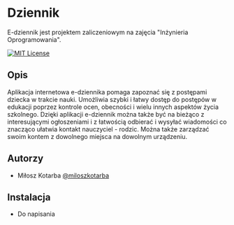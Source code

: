 # Dziennik 

E-dziennik jest projektem zaliczeniowym na zajęcia "Inżynieria Oprogramowania".

[![MIT License](https://img.shields.io/badge/License-MIT-green.svg)](https://choosealicense.com/licenses/mit/)

## Opis
Aplikacja internetowa e-dziennika pomaga zapoznać się z postępami dziecka w trakcie nauki. Umożliwia szybki i łatwy dostęp do postępów w edukacji poprzez kontrole ocen, obecności i wielu innych aspektów życia szkolnego. Dzięki aplikacji e-dziennik można także być na bieżąco z interesującymi ogłoszeniami i z łatwością odbierać i wysyłać wiadomości co znacząco ułatwia kontakt nauczyciel - rodzic. Można także zarządzać swoim kontem z dowolnego miejsca na dowolnym urządzeniu.

## Autorzy

- Miłosz Kotarba [@miloszkotarba](https://www.github.com/miloszkotarba)


## Instalacja
- Do napisania
    
